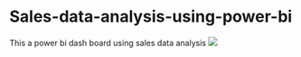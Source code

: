 # Sales-data-analysis-using-power-bi
This a power bi dash board using sales data analysis
<img src='Sales-data-analysis-using-power-bi
/dp1.JPG'>
